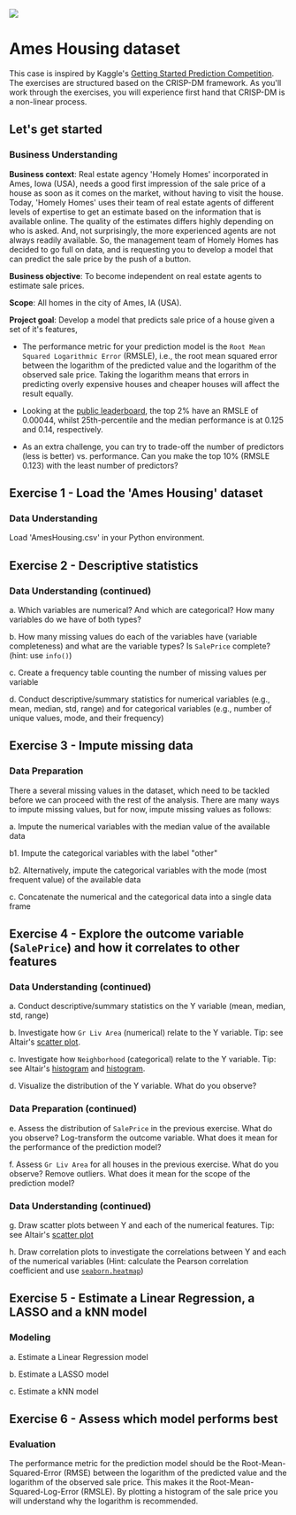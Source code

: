 ![](https://storage.googleapis.com/kaggle-competitions/kaggle/5407/media/housesbanner.png)

# Ames Housing dataset

This case is inspired by Kaggle's [Getting Started Prediction Competition](https://www.kaggle.com/c/house-prices-advanced-regression-techniques/overview). The exercises are structured based on the CRISP-DM framework. As you'll work through the exercises, you will experience first hand that CRISP-DM is a non-linear process.

## Let's get started

### Business Understanding

**Business context**: Real estate agency 'Homely Homes' incorporated in Ames, Iowa (USA), needs a good first impression of the sale price of a house as soon as it comes on the market, without having to visit the house. Today, 'Homely Homes' uses their team of real estate agents of different levels of expertise to get an estimate based on the information that is available online. The quality of the estimates differs highly depending on who is asked. And, not surprisingly, the more experienced agents are not always readily available. So, the management team of Homely Homes has decided to go full on data, and is requesting you to develop a model that can predict the sale price by the push of a button. 

**Business objective**: To become independent on real estate agents to estimate sale prices.

**Scope**: All homes in the city of Ames, IA (USA).

**Project goal**: Develop a model that predicts sale price of a house given a set of it's features,

- The performance metric for your prediction model is the `Root Mean Squared Logarithmic Error` (RMSLE), i.e., the root mean squared error between the logarithm of the predicted value and the logarithm of the observed sale price. Taking the logarithm means that errors in predicting overly expensive houses and cheaper houses will affect the result equally.

- Looking at the [public leaderboard](https://www.kaggle.com/c/house-prices-advanced-regression-techniques/leaderboard), the top 2% have an RMSLE of 0.00044, whilst 25th-percentile and the median performance is at 0.125 and 0.14, respectively.

- As an extra challenge, you can try to trade-off the number of predictors (less is better) vs. performance. Can you make the top 10% (RMSLE 0.123) with the least number of predictors?


## Exercise 1 - Load the 'Ames Housing' dataset
### Data Understanding

Load 'AmesHousing.csv' in your Python environment.

## Exercise 2 - Descriptive statistics
### Data Understanding (continued)

a. Which variables are numerical? And which are categorical? How many variables do we have of both types?

b. How many missing values do each of the variables have (variable completeness) and what are the variable types? Is `SalePrice` complete? (hint: use `info()`)

c. Create a frequency table counting the number of missing values per variable

d. Conduct descriptive/summary statistics for numerical variables (e.g., mean, median, std, range) and for categorical variables (e.g., number of unique values, mode, and their frequency)


## Exercise 3 - Impute missing data
### Data Preparation

There a several missing values in the dataset, which need to be tackled before we can proceed with the rest of the analysis. There are many ways to impute missing values, but for now, impute missing values as follows:

a. Impute the numerical variables with the median value of the available data

b1. Impute the categorical variables with the label "other"

b2. Alternatively, impute the categorical variables with the mode (most frequent value) of the available data

c. Concatenate the numerical and the categorical data into a single data frame

## Exercise 4 - Explore the outcome variable (`SalePrice`) and how it correlates to other features
### Data Understanding (continued)

a. Conduct descriptive/summary statistics on the Y variable (mean, median, std, range)

b. Investigate how `Gr Liv Area` (numerical) relate to the Y variable. Tip: see Altair's [scatter plot](https://altair-viz.github.io/gallery/scatter_tooltips.html).

c. Investigate how `Neighborhood` (categorical) relate to the Y variable. Tip: see Altair's [histogram](https://altair-viz.github.io/gallery/simple_histogram.html) and [histogram](https://altair-viz.github.io/gallery/boxplot.html).

d. Visualize the distribution of the Y variable. What do you observe?

### Data Preparation (continued)

e. Assess the distribution of `SalePrice` in the previous exercise. What do you observe? Log-transform the outcome variable. What does it mean for the performance of the prediction model?

f. Assess `Gr Liv Area` for all houses in the previous exercise. What do you observe? Remove outliers. What does it mean for the scope of the prediction model?

### Data Understanding (continued)

g. Draw scatter plots between Y and each of the numerical features. Tip: see Altair's [scatter plot](https://altair-viz.github.io/gallery/scatter_tooltips.html)

h. Draw correlation plots to investigate the correlations between Y and each of the numerical variables (Hint: calculate the Pearson correlation coefficient and use [`seaborn.heatmap`](https://seaborn.pydata.org/generated/seaborn.heatmap.html))

## Exercise 5 - Estimate a Linear Regression, a LASSO and a kNN model
### Modeling

a. Estimate a Linear Regression model

b. Estimate a LASSO model

c. Estimate a kNN model

## Exercise 6 - Assess which model performs best
### Evaluation

The performance metric for the prediction model should be the Root-Mean-Squared-Error (RMSE) between the logarithm of the predicted value and the logarithm of the observed sale price. This makes it the Root-Mean-Squared-Log-Error (RMSLE). By plotting a histogram of the sale price you will understand why the logarithm is recommended.

